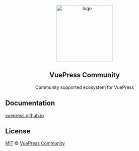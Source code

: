 <p align="center">
  <a href="https://vuepress.github.io/" target="_blank">
    <img width="180" src="https://raw.githubusercontent.com/vuepress/vuepress-community/master/packages/docs/src/.vuepress/public/logo/600x600.png" alt="logo">
  </a>
</p>

<h2 align="center">
  VuePress Community
</h2>

<p align="center">
  Community supported ecosystem for VuePress
</p>

## Documentation

[vuepress.github.io](https://vuepress.github.io)

## License

[MIT](https://github.com/vuepress/vuepress-community/blob/master/LICENSE) &copy; [VuePress Community](https://github.com/vuepress)
